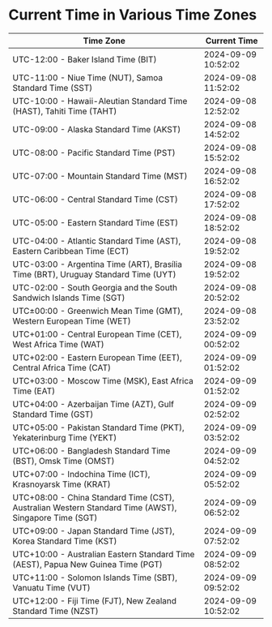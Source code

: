 # Current Time in Various Time Zones

| Time Zone | Current Time |
|-----------|--------------|
| UTC-12:00 - Baker Island Time (BIT) | 2024-09-09 10:52:02 |
| UTC-11:00 - Niue Time (NUT), Samoa Standard Time (SST) | 2024-09-08 11:52:02 |
| UTC-10:00 - Hawaii-Aleutian Standard Time (HAST), Tahiti Time (TAHT) | 2024-09-08 12:52:02 |
| UTC-09:00 - Alaska Standard Time (AKST) | 2024-09-08 14:52:02 |
| UTC-08:00 - Pacific Standard Time (PST) | 2024-09-08 15:52:02 |
| UTC-07:00 - Mountain Standard Time (MST) | 2024-09-08 16:52:02 |
| UTC-06:00 - Central Standard Time (CST) | 2024-09-08 17:52:02 |
| UTC-05:00 - Eastern Standard Time (EST) | 2024-09-08 18:52:02 |
| UTC-04:00 - Atlantic Standard Time (AST), Eastern Caribbean Time (ECT) | 2024-09-08 19:52:02 |
| UTC-03:00 - Argentina Time (ART), Brasília Time (BRT), Uruguay Standard Time (UYT) | 2024-09-08 19:52:02 |
| UTC-02:00 - South Georgia and the South Sandwich Islands Time (SGT) | 2024-09-08 20:52:02 |
| UTC±00:00 - Greenwich Mean Time (GMT), Western European Time (WET) | 2024-09-08 23:52:02 |
| UTC+01:00 - Central European Time (CET), West Africa Time (WAT) | 2024-09-09 00:52:02 |
| UTC+02:00 - Eastern European Time (EET), Central Africa Time (CAT) | 2024-09-09 01:52:02 |
| UTC+03:00 - Moscow Time (MSK), East Africa Time (EAT) | 2024-09-09 01:52:02 |
| UTC+04:00 - Azerbaijan Time (AZT), Gulf Standard Time (GST) | 2024-09-09 02:52:02 |
| UTC+05:00 - Pakistan Standard Time (PKT), Yekaterinburg Time (YEKT) | 2024-09-09 03:52:02 |
| UTC+06:00 - Bangladesh Standard Time (BST), Omsk Time (OMST) | 2024-09-09 04:52:02 |
| UTC+07:00 - Indochina Time (ICT), Krasnoyarsk Time (KRAT) | 2024-09-09 05:52:02 |
| UTC+08:00 - China Standard Time (CST), Australian Western Standard Time (AWST), Singapore Time (SGT) | 2024-09-09 06:52:02 |
| UTC+09:00 - Japan Standard Time (JST), Korea Standard Time (KST) | 2024-09-09 07:52:02 |
| UTC+10:00 - Australian Eastern Standard Time (AEST), Papua New Guinea Time (PGT) | 2024-09-09 08:52:02 |
| UTC+11:00 - Solomon Islands Time (SBT), Vanuatu Time (VUT) | 2024-09-09 09:52:02 |
| UTC+12:00 - Fiji Time (FJT), New Zealand Standard Time (NZST) | 2024-09-09 10:52:02 |
